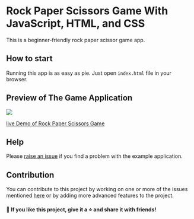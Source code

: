 # Rock Paper Scissors Game With JavaScript, HTML, and CSS 
This is a beginner-friendly rock paper scissor game app.

## How to start
Running this app is as easy as pie. Just open `index.html` file in your browser.

## Preview of The Game Application

<img src="https://i.imgur.com/SKBy9c1.png" style="display: block;
  margin-left: auto;
  margin-right: auto;">
</img>

   [live Demo of Rock Paper Scissors Game](https://github.com/Aklilu-Mandefro/rock-paper-scissors-game-with-javascript-html-and-css)

## Help

Please [raise an issue](https://github.com/Aklilu-Mandefro/rock-paper-scissors-game-with-javascript-html-and-css/issues) if you find a problem with the example application.

## Contribution 
You can contribute to this project by working on one or more of the issues mentioned [here](https://github.com/Aklilu-Mandefro/rock-paper-scissors-game-with-javascript-html-and-css/issues/) or by adding more advanced features to the project.

#### 💙 If you like this project, give it a ⭐ and share it with friends!
